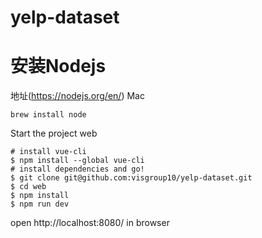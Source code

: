 # yelp-dataset
# 安装Nodejs
地址(https://nodejs.org/en/)
Mac
```
brew install node
```
Start the project web


```
# install vue-cli
$ npm install --global vue-cli
# install dependencies and go!
$ git clone git@github.com:visgroup10/yelp-dataset.git
$ cd web
$ npm install
$ npm run dev
```
open http://localhost:8080/ in browser
